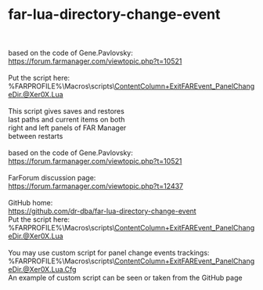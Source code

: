# far-lua-directory-change-event
<br /><br />
based on the code of Gene.Pavlovsky:<br />
https://forum.farmanager.com/viewtopic.php?t=10521
<br /><br />
Put the script here:<br />
%FARPROFILE%\Macros\scripts\ContentColumn+ExitFAREvent_PanelChangeDir.@Xer0X.Lua
<br /><br />
This script gives saves and restores<br />
last paths and current items on both<br />
right and left panels of FAR Manager<br />
between restarts<br />
<br />
based on the code of Gene.Pavlovsky:<br />
https://forum.farmanager.com/viewtopic.php?t=10521
<br /><br />
FarForum discussion page:<br />
https://forum.farmanager.com/viewtopic.php?t=12437
<br /><br />
GitHub home:<br />
https://github.com/dr-dba/far-lua-directory-change-event
<br />
Put the script here:<br />
%FARPROFILE%\Macros\scripts\ContentColumn+ExitFAREvent_PanelChangeDir.@Xer0X.Lua
<br /><br />
You may use custom script for panel change events trackings:<br />
%FARPROFILE%\Macros\scripts\ContentColumn+ExitFAREvent_PanelChangeDir.@Xer0X.Lua.Cfg<br />
An example of custom script can be seen or taken from the GitHub page<br />
